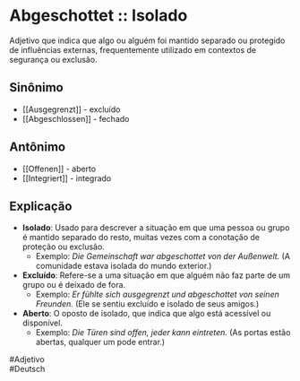 # Abgeschottet :: Isolado
Adjetivo que indica que algo ou alguém foi mantido separado ou protegido de influências externas, frequentemente utilizado em contextos de segurança ou exclusão.

## Sinônimo
- [[Ausgegrenzt]] - excluído  
- [[Abgeschlossen]] - fechado  

## Antônimo
- [[Offenen]] - aberto  
- [[Integriert]] - integrado  

## Explicação
- **Isolado**: Usado para descrever a situação em que uma pessoa ou grupo é mantido separado do resto, muitas vezes com a conotação de proteção ou exclusão.
  - Exemplo: *Die Gemeinschaft war abgeschottet von der Außenwelt.* (A comunidade estava isolada do mundo exterior.)
- **Excluído**: Refere-se a uma situação em que alguém não faz parte de um grupo ou é deixado de fora.
  - Exemplo: *Er fühlte sich ausgegrenzt und abgeschottet von seinen Freunden.* (Ele se sentiu excluído e isolado de seus amigos.)
- **Aberto**: O oposto de isolado, que indica que algo está acessível ou disponível.
  - Exemplo: *Die Türen sind offen, jeder kann eintreten.* (As portas estão abertas, qualquer um pode entrar.)

#Adjetivo  
#Deutsch